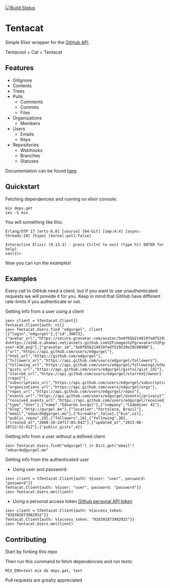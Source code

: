 [![Build Status](https://travis-ci.org/edgurgel/tentacat.png)](https://travis-ci.org/edgurgel/tentacat)

# Tentacat

Simple Elixir wrapper for the [GitHub API](http://developer.github.com/).

Tentacool + Cat = Tentacat

## Features

* Gitignore
* Contents
* Trees
* Pulls
  * Comments
  * Commits
  * Files
* Organizations
  * Members
* Users
  * Emails
  * Keys
* Repositories
  * Webhooks
  * Branches
  * Statuses

Documentation can be found [here](http://edgurgel.github.io/tentacat/)

## Quickstart

Fetching dependencies and running on elixir console:

```console
mix deps.get
iex -S mix
```

You will something like this:

```
Erlang/OTP 17 [erts-6.0] [source] [64-bit] [smp:4:4] [async-threads:10] [hipe] [kernel-poll:false]

Interactive Elixir (0.13.3) - press Ctrl+C to exit (type h() ENTER for help)
iex(1)>
```

Now you can run the examples!

## Examples

Every call to GitHub need a client, but if you want to use unauthenticated requests we will provide it for you. Keep in mind that GitHub have different rate-limits if you authenticate or not.

Getting info from a user using a client

```iex
iex> client = %Tentacat.Client{}
Tentacat.Client{auth: nil}
iex> Tentacat.Users.find "edgurgel", client
[{"login","edgurgel"},{"id",30873},{"avatar_url","https://secure.gravatar.com/avatar/5e0f65b214819fedf529220e19c08908?d=https://a248.e.akamai.net/assets.github.com%2Fimages%2Fgravatars%2Fgravatar-user-420.png"},{"gravatar_id","5e0f65b214819fedf529220e19c08908"},{"url","https://api.github.com/users/edgurgel"},{"html_url","https://github.com/edgurgel"},{"followers_url","https://api.github.com/users/edgurgel/followers"},{"following_url","https://api.github.com/users/edgurgel/following{/other_user}"},{"gists_url","https://api.github.com/users/edgurgel/gists{/gist_id}"},{"starred_url","https://api.github.com/users/edgurgel/starred{/owner}{/repo}"},{"subscriptions_url","https://api.github.com/users/edgurgel/subscriptions"},{"organizations_url","https://api.github.com/users/edgurgel/orgs"},{"repos_url","https://api.github.com/users/edgurgel/repos"},{"events_url","https://api.github.com/users/edgurgel/events{/privacy}"},{"received_events_url","https://api.github.com/users/edgurgel/received_events"},{"type","User"},{"name","Eduardo Gurgel"},{"company","Codeminer 42"},{"blog","http://gurgel.me"},{"location","Fortaleza, Brazil"},{"email","eduardo@gurgel.me"},{"hireable",false},{"bio",nil},{"public_repos",19},{"followers",16},{"following",38},{"created_at","2008-10-24T17:05:04Z"},{"updated_at","2013-06-18T22:52:41Z"},{"public_gists",4}]
```

Getting info from a user without a defined client

```iex
iex> Tentacat.Users.find("edgurgel") |> Dict.get("email")
"eduardo@gurgel.me"
```

Getting info from the authenticated user

* Using user and password:

```iex
iex> client = %Tentacat.Client{auth: %{user: "user", password: "password"}}
Tentacat.Client{auth: %{user: "user", password: "password"}}
iex> Tentacat.Users.me(client)
```

* Using a personal access token [Github personal API token](https://github.com/blog/1509-personal-api-tokens)

```iex
iex> client = %Tentacat.Client{auth: %{access_token: "928392873982932"}}
Tentacat.Client{auth: %{access_token: "928392873982932"}}
iex> Tentacat.Users.me(client)
```

## Contributing

Start by forking this repo

Then run this command to fetch dependencies and run tests:

```console
MIX_ENV=test mix do deps.get, test
```

Pull requests are greatly appreciated
